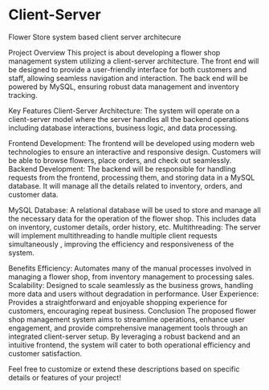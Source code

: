 # Client-Server
Flower Store system based client server architecure 

Project Overview
This project is about developing a flower shop management system utilizing a client-server architecture. The front end will be designed to provide a 
user-friendly interface for both customers and staff, allowing seamless navigation and interaction. The back end will be powered by MySQL, ensuring
robust data management and inventory tracking.

Key Features
Client-Server Architecture: The system will operate on a client-server model where the server handles all the backend operations
including database interactions, business logic, and data processing.

Frontend Development: The frontend will be developed using modern web technologies to ensure an interactive and responsive design. Customers will be able to browse
flowers, place orders, and check out seamlessly.
Backend Development: The backend will be responsible for 
handling requests from the frontend, processing them, and storing data in a MySQL database.
It will manage all the details related to inventory, orders, and customer data.

MySQL Database: A relational database will be used to store and manage all the necessary data for the operation of the flower shop.
This includes data on inventory, customer details, order history, etc.
Multithreading: The server will implement multithreading to handle multiple client requests simultaneously
, improving the efficiency and responsiveness of the system.


Benefits
Efficiency: Automates many of the manual processes involved in managing a flower shop, from inventory management to processing sales.
Scalability: Designed to scale seamlessly as the business grows, handling more data and users without degradation in performance.
User Experience: Provides a straightforward and enjoyable shopping experience for customers, encouraging repeat business.
Conclusion
The proposed flower shop management system aims to streamline operations, enhance user engagement, and provide comprehensive management tools through an integrated client-server setup. By leveraging a 
robust backend and an intuitive frontend, the system will cater to both operational efficiency and customer satisfaction.

Feel free to customize or extend these descriptions based on specific details or features of your project!
